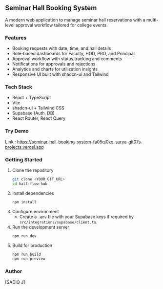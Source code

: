 ## Seminar Hall Booking System

A modern web application to manage seminar hall reservations with a multi-level approval workflow tailored for college events.

### Features
- Booking requests with date, time, and hall details
- Role-based dashboards for Faculty, HOD, PRO, and Principal
- Approval workflow with status tracking and comments
- Notifications for approvals and rejections
- Analytics and charts for utilization insights
- Responsive UI built with shadcn-ui and Tailwind

### Tech Stack
- React + TypeScript
- Vite
- shadcn-ui + Tailwind CSS
- Supabase (Auth, DB)
- React Router, React Query

### Try Demo
Link : https://seminar-hall-booking-system-fa05qi0ko-surya-git07s-projects.vercel.app


### Getting Started
1. Clone the repository
   ```sh
   git clone <YOUR_GIT_URL>
   cd hall-flow-hub
   ```
2. Install dependencies
   ```sh
   npm install
   ```
3. Configure environment
   - Create a `.env` file with your Supabase keys if required by `src/integrations/supabase/client.ts`.
4. Run the development server
   ```sh
   npm run dev
   ```
5. Build for production
   ```sh
   npm run build
   npm run preview
   ```

### Author
[SADIQ J]

